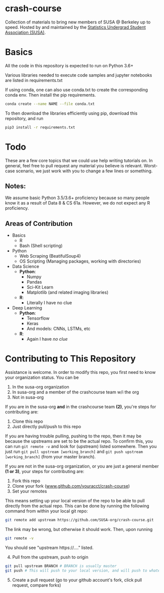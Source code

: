 # crash-course
Collection of materials to bring new members of SUSA @ Berkeley up to speed. Hosted by and maintained by the [Statistics Undergrad Student Association (SUSA)](https://susa.berkeley.edu).

# Basics

All the code in this repository is expected to run on Python 3.6+

Various libraries needed to execute code samples and jupyter notebooks are listed in requirements.txt

If using conda, one can also use conda.txt to create the corresponding conda env. Then install the pip requirements.

```sh
conda create --name NAME --file conda.txt
```

To then download the libraries efficiently using pip, download this repository, and run

```sh
pip3 install -r requirements.txt
```

# Todo

These are a few core topics that we could use help writing tutorials on. In general, feel free to pull request any material you believe is relevant. Worst-case scenario, we just work with you to change a few lines or something.


## Notes:

We assume basic Python 3.5/3.6+ proficiency because so many people know it as a result of Data 8 & CS 61a. However, we do not expect any R proficiency.


## Areas of Contribution

* Basics
   * R
   * Bash (Shell scripting)
* Python
   * Web Scraping (BeatifulSoup4)
   * OS Scripting (Managing packages, working with directories)
* Data Science
   * __Python__:
        * Numpy
        * Pandas
        * Sci-Kit Learn
        * Matplotlib (and related imaging libraries)
   * __R__:
        * Literally I have no clue
* Deep Learning
   * __Python__:
        * Tensorflow
        * Keras
        * And models: CNNs, LSTMs, etc
   * __R__:
        * Again I have _no clue_

# Contributing to This Repository

Assistance is welcome. In order to modify this repo, you first need to know your organization status. You can be
1) In the susa-org organization
2) In susa-org and a member of the crashcourse team w/i the org
3) Not in susa-org

If you are in the susa-org **and** in the crashcourse team **(2)**, you're steps for contributing are:
1) Clone this repo
2) Just directly pull/push to this repo

If you are having trouble pulling, pushing to the repo, then it may be because the upstreams are set to be the actual repo. To confirm this, you can run ``` git remote -v ``` and look for (upstream) listed somewhere. Then you just run ```git pull upstream [working_branch]``` and ```git push upstream [working_branch]``` (from your master branch). 

If you are not in the susa-org organization, or you are just a general member **(1 or 3)**, your steps for contributing are:
1) Fork this repo
2) Clone your fork (www.github.com/youracct/crash-course)
3) Set your remotes

This means setting up your local version of the repo to be able to pull directly from the actual repo. This can be done by running the following command from within your local git repo:

```bash
git remote add upstream https://github.com/SUSA-org/crash-course.git
```

The link may be wrong, but otherwise it should work. Then, upon running
```bash
git remote -v
```

You should see "upstream https://...." listed.

4) Pull from the upstream, push to origin

```bash
git pull upstream BRANCH # BRANCH is usually master
git push # This will push to your local version, and will push to whatever branch you're working on
```

5) Create a pull request (go to your github account's fork, click pull request, compare forks)
